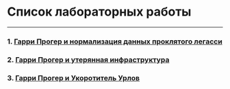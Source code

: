 # Список лабораторных работы
______________________________________________________________________________
### 1. [Гарри Прогер и нормализация данных проклятого легасси](https://github.com/rstu-web-labs/Lab-1_DB_and_legacy)

### 2. [Гарри Прогер и утерянная инфраструктура](https://github.com/rstu-web-labs/Lab-2_Infra_and_Docker)


### 3. [Гарри Прогер и Укоротитель Урлов](https://github.com/rstu-web-labs/Lab-3_url_shorts)